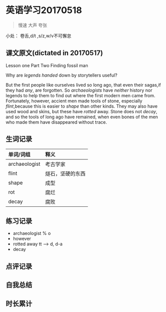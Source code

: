 # 英语学习20170518

> 慢速 大声 夸张

小处： 卷舌,d/t ,s/z,w/v不可懈怠

## 课文原文(dictated in 20170517)

Lesson one  Part Two  Finding fossil man 

Why are _legends_ _handed_ down by storytellers useful?

But the first people like ourselves lived so long ago, that even their sagas,if they had _any_, are forgotten. 
So _archaeologists_ have _neither_ history nor legends to help them to find out where the first modern men came from.
Fortunately, however, accient men made tools of stone, especially _flint_,because this is easier to _shape_ than other kinds.
They may also have used wood and skins, but these have _rotted_ away.
Stone does not _decay_, and so the tools of long ago have remained, when even bones of the men who made them have disappeared without trace.

## 生词记录
| 单词/词组 | 释义  |
| :-----| :------|
| archaeologist | 考古学家 |
| flint | 燧石，坚硬的东西 |
| shape | 成型 |
| rot | 腐烂 |
| decay |  腐败 |

## 练习记录
* archaeologist  % o 
* however
* rotted away tt --> d, d-a 
* decay


## 点评记录

## 自我总结

## 时长累计
